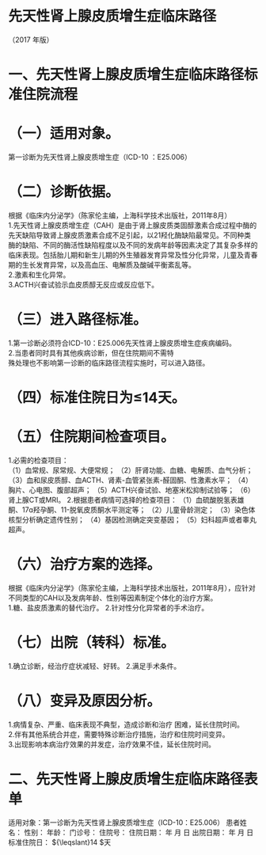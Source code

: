 # 先天性肾上腺皮质增生症临床路径  
（2017 年版）  
# 一、先天性肾上腺皮质增生症临床路径标准住院流程  
# （一）适用对象。  
第一诊断为先天性肾上腺皮质增生症（ICD-10 ：E25.006）  
# （二）诊断依据。  
根据《临床内分泌学》（陈家伦主编，上海科学技术出版社，2011年8月）  
1.先天性肾上腺皮质增生症（CAH）是由于肾上腺皮质类固醇激素合成过程中酶的先天缺陷导致肾上腺皮质激素合成不足引起，以21羟化酶缺陷最常见。不同种类酶的缺陷、不同的酶活性缺陷程度以及不同的发病年龄等因素决定了其复杂多样的临床表现。包括胎儿期和新生儿期的外生殖器发育异常及性分化异常，儿童及青春期的生长发育异常，以及高血压、电解质及酸碱平衡紊乱等。  
2.激素和生化异常。  
3.ACTH兴奋试验示血皮质醇无反应或反应低下。  
# （三）进入路径标准。  
1.第一诊断必须符合ICD-10：E25.006先天性肾上腺皮质增生症疾病编码。  
2.当患者同时具有其他疾病诊断，但在住院期间不需特  
殊处理也不影响第一诊断的临床路径流程实施时，可以进入路径。  
# （四）标准住院日为≤14天。  
# （五）住院期间检查项目。  
1.必需的检查项目：  
（1）血常规、尿常规、大便常规； （2）肝肾功能、血糖、电解质、血气分析； （3）血和尿皮质醇、血ACTH、肾素-血管紧张素-醛固酮、性激素水平； （4）胸片、心电图、腹部超声； （5）ACTH兴奋试验、地塞米松抑制试验等； （6）肾上腺CT或MRI。 2.根据患者病情可选择的检查项目： （1）血硫酸脱氢表雄酮、17ɑ羟孕酮、11-脱氧皮质酮水平测定等； （2）儿童骨龄测定； （3）染色体核型分析确定遗传性别； （4）基因检测确定突变基因； （5）妇科超声或者睾丸超声。  
# （六）治疗方案的选择。  
根据《临床内分泌学》（陈家伦主编，上海科学技术出版社，2011年8月），应针对不同类型的CAH以及发病年龄、性别等因素制定个体化的治疗方案。  
1.糖、盐皮质激素的替代治疗。 2.针对性分化异常者的手术治疗。  
# （七）出院（转科）标准。  
1.确立诊断，经治疗症状减轻、好转。 2.满足手术条件。  
# （八）变异及原因分析。  
1.病情复杂、严重、临床表现不典型，造成诊断和治疗 困难，延长住院时间。  
2.伴有其他系统合并症，需要特殊诊断治疗措施，治疗和住院时间变异。  
3.出现影响本病治疗效果的并发症，治疗效果不佳，延长住院时间。  
# 二、先天性肾上腺皮质增生症临床路径表单  
适用对象：第一诊断为先天性肾上腺皮质增生症（ICD-10：E25.006）   患者姓名：         性别：    年龄：    门诊号：        住院号：        住院日期：    年  月  日    出院日期：    年  月  日   标准住院日： ${\leqslant}14 $天  

